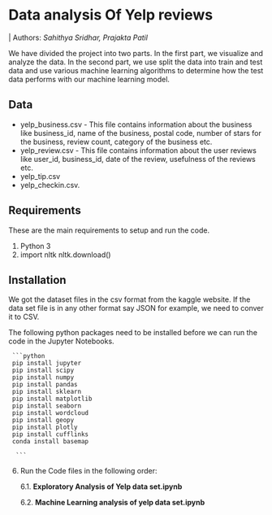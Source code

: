 

# Data analysis Of Yelp reviews

| Authors: *Sahithya Sridhar, Prajakta Patil*

We have divided the project into two parts. In the first part, we visualize and analyze the data. In the second part, we use split the data into train and test data and use various machine learning algorithms to determine how the test data performs with our machine learning model.

## Data

* yelp_business.csv - This file contains information about the business like business_id, name of the business, postal code, number of stars for the business, review count, category of the business etc.
* yelp_review.csv - This file contains information about the user reviews like user_id, business_id, date of the review, usefulness of the reviews etc.
* yelp_tip.csv
* yelp_checkin.csv.

## Requirements

These are the main requirements to setup and run the code.
  1. Python 3
  2. 	import nltk
	    nltk.download()


## Installation

We got the dataset files in the csv format from the kaggle website. If the data set file is in any other format say JSON for example, we need to conver it to CSV.

The following python packages need to be installed before we can run the code in the Jupyter Notebooks. 

     ```python
     pip install jupyter
     pip install scipy
     pip install numpy
     pip install pandas
     pip install sklearn
     pip install matplotlib
     pip install seaborn
     pip install wordcloud
     pip install geopy
     pip install plotly
     pip install cufflinks
     conda install basemap
     
      ```
6. Run the Code files in the following order:

   6.1. **Exploratory Analysis of Yelp data set.ipynb**
   
   6.2. **Machine Learning analysis of yelp data set.ipynb**
